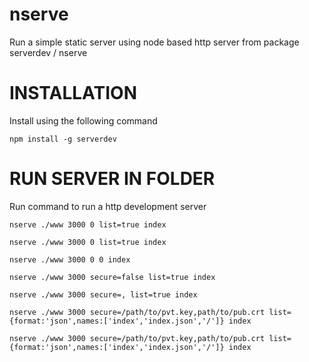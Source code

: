 # nserve

Run a simple static server using node based http server from package serverdev / nserve

# INSTALLATION

Install using the following command

`npm install -g serverdev`

# RUN SERVER IN FOLDER

Run command to run a http development server

`nserve ./www 3000 0 list=true index`

`nserve ./www 3000 0 list=true index`

`nserve ./www 3000 0 0 index`

`nserve ./www 3000 secure=false list=true index`

`nserve ./www 3000 secure=, list=true index`

<!-- `nserve ./www 3000 secure=, list=false index` -->

<!-- `nserve ./www 3000 secure=/path/to/pvt.key,path/to/pub.crt list={format:'json',names:['index','index.json','/']} index` -->

`nserve ./www 3000 secure=/path/to/pvt.key,path/to/pub.crt list={format:'json',names:['index','index.json','/']} index`

`nserve ./www 3000 secure=/path/to/pvt.key,path/to/pub.crt list={format:'json',names:['index','index.json','/']} index`

